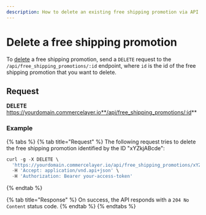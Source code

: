 ```yaml
---
description: How to delete an existing free shipping promotion via API
---
```


# Delete a free shipping promotion

To <a href="https://docs.commercelayer.io/developers/deleting-resources" target="_blank">delete</a> a free shipping promotion, send a `DELETE` request to the `/api/free_shipping_promotions/:id` endpoint, where `id` is the id of the free shipping promotion that you want to delete.

## Request

**DELETE** https://yourdomain.commercelayer.io**/api/free_shipping_promotions/:id**

### Example

{% tabs %}
{% tab title="Request" %}
The following request tries to delete the free shipping promotion identified by the ID "xYZkjABcde":

```javascript
curl -g -X DELETE \
  'https://yourdomain.commercelayer.io/api/free_shipping_promotions/xYZkjABcde' \
  -H 'Accept: application/vnd.api+json' \
  -H 'Authorization: Bearer your-access-token'
```
{% endtab %}

{% tab title="Response" %}
On success, the API responds with a `204 No Content` status code.
{% endtab %}
{% endtabs %}

